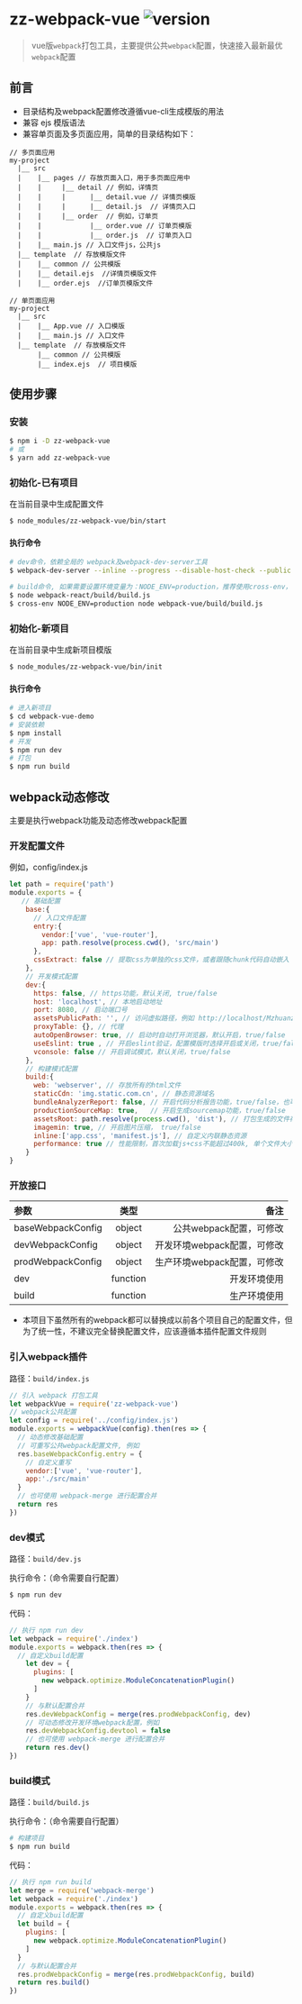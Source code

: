 # zz-webpack-vue ![version](https://img.shields.io/badge/version-1.0.0-blue.svg?style=flat-square)
> vue版`webpack`打包工具，主要提供公共`webpack`配置，快速接入最新最优`webpack`配置

## 前言

* 目录结构及webpack配置修改遵循vue-cli生成模版的用法
* 兼容 ejs 模版语法
* 兼容单页面及多页面应用，简单的目录结构如下：
````file
// 多页面应用
my-project
  |__ src
  |    |__ pages // 存放页面入口，用于多页面应用中
  |    |     |__ detail // 例如，详情页
  |    |     |      |__ detail.vue // 详情页模版
  |    |     |      |__ detail.js  // 详情页入口
  |    |     |__ order  // 例如，订单页
  |    |            |__ order.vue // 订单页模版
  |    |            |__ order.js  // 订单页入口
  |    |__ main.js // 入口文件js，公共js
  |__ template  // 存放模版文件
  |    |__ common // 公共模版
  |    |__ detail.ejs  //详情页模版文件
  |    |__ order.ejs  //订单页模版文件

// 单页面应用
my-project
  |__ src
  |    |__ App.vue // 入口模版
  |    |__ main.js // 入口文件
  |__ template  // 存放模版文件
       |__ common // 公共模版
       |__ index.ejs  // 项目模版
````

## 使用步骤
### 安装
````bash
$ npm i -D zz-webpack-vue
# 或
$ yarn add zz-webpack-vue
````

### 初始化-已有项目
在当前目录中生成配置文件

````bash
$ node_modules/zz-webpack-vue/bin/start
````

#### 执行命令
````bash
# dev命令，依赖全局的 webpack及webpack-dev-server工具
$ webpack-dev-server --inline --progress --disable-host-check --public --config webpack-vue/build/dev.js

# build命令, 如果需要设置环境变量为：NODE_ENV=production，推荐使用cross-env，可以兼容mac和windows
$ node webpack-react/build/build.js
$ cross-env NODE_ENV=production node webpack-vue/build/build.js
````

### 初始化-新项目
在当前目录中生成新项目模版
````bash
$ node_modules/zz-webpack-vue/bin/init
````

#### 执行命令

````bash
# 进入新项目
$ cd webpack-vue-demo
# 安装依赖
$ npm install
# 开发
$ npm run dev
# 打包
$ npm run build
````
## webpack动态修改

主要是执行webpack功能及动态修改webpack配置

### 开发配置文件

例如，config/index.js

```javascript
let path = require('path')
module.exports = {
   // 基础配置
    base:{
      // 入口文件配置
      entry:{
        vendor:['vue', 'vue-router'],
        app: path.resolve(process.cwd(), 'src/main')
      },
      cssExtract: false // 提取css为单独的css文件，或者跟随chunk代码自动嵌入 <head>中，默认false，跟随chunk
    },
    // 开发模式配置
    dev:{
      https: false, // https功能，默认关闭, true/false
      host: 'localhost', // 本地启动地址
      port: 8080, // 启动端口号
      assetsPublicPath: '', // 访问虚拟路径，例如 http://localhost/Mzhuanzhuan/my-project/index.html
      proxyTable: {}, // 代理
      autoOpenBrowser: true, // 启动时自动打开浏览器，默认开启，true/false
      useEslint: true , // 开启eslint验证，配置模版时选择开启或关闭，true/false
      vconsole: false // 开启调试模式，默认关闭，true/false
    },
    // 构建模式配置
    build:{
      web: 'webserver', // 存放所有的html文件
      staticCdn: 'img.static.com.cn', // 静态资源域名
      bundleAnalyzerReport: false, // 开启代码分析报告功能，true/false，也可使用命令 npm run build --report
      productionSourceMap: true,   // 开启生成sourcemap功能，true/false
      assetsRoot: path.resolve(process.cwd(), 'dist'), // 打包生成的文件存放目录
      imagemin: true, // 开启图片压缩， true/false
      inline:['app.css', 'manifest.js'], // 自定义内联静态资源
      performance: true // 性能限制，首次加载js+css不能超过400k, 单个文件大小不超过: 300k
    }
}
```

### 开放接口

| 参数  | 类型  | 备注 |
|:------------- |:---------------:| -------------:|
| baseWebpackConfig | object | 公共webpack配置，可修改 |
| devWebpackConfig | object | 开发环境webpack配置，可修改 |
| prodWebpackConfig | object | 生产环境webpack配置，可修改 |
| dev | function | 开发环境使用 |
| build | function | 生产环境使用 |

* 本项目下虽然所有的webpack都可以替换成以前各个项目自己的配置文件，但为了统一性，不建议完全替换配置文件，应该遵循本插件配置文件规则

### 引入webpack插件
路径：`build/index.js`

````javascript
// 引入 webpack 打包工具
let webpackVue = require('zz-webpack-vue')
// webpack公共配置
let config = require('../config/index.js')
module.exports = webpackVue(config).then(res => {
  // 动态修改基础配置
  // 可重写公共webpack配置文件, 例如
  res.baseWebpackConfig.entry = {
    // 自定义重写
    vendor:['vue', 'vue-router'],
    app:'./src/main'
  }
  // 也可使用 webpack-merge 进行配置合并
  return res
})
````
### dev模式
路径：`build/dev.js`

执行命令：（命令需要自行配置）
```bash
$ npm run dev
```

代码：
````javascript
// 执行 npm run dev
let webpack = require('./index')
module.exports = webpack.then(res => {
  // 自定义build配置
    let dev = {
      plugins: [
        new webpack.optimize.ModuleConcatenationPlugin()
      ]
    }
    // 与默认配置合并
    res.devWebpackConfig = merge(res.prodWebpackConfig, dev)
    // 可动态修改开发环境webpack配置，例如
    res.devWebpackConfig.devtool = false
    // 也可使用 webpack-merge 进行配置合并
    return res.dev()
})
````
### build模式
路径：`build/build.js`

执行命令：（命令需要自行配置）
```bash
# 构建项目
$ npm run build
```

代码：
```javascript
// 执行 npm run build
let merge = require('webpack-merge')
let webpack = require('./index')
module.exports = webpack.then(res => {
  // 自定义build配置
  let build = {
    plugins: [
      new webpack.optimize.ModuleConcatenationPlugin()
    ]
  }
  // 与默认配置合并
  res.prodWebpackConfig = merge(res.prodWebpackConfig, build)
  return res.build()
})
```

